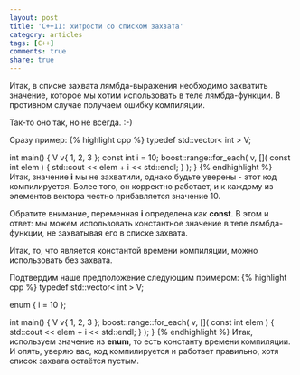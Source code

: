 ```yaml
---
layout: post
title: 'C++11: хитрости со списком захвата'
category: articles
tags: [C++]
comments: true
share: true
---
```


Итак, в списке захвата лямбда-выражения необходимо захватить значение, которое мы хотим использовать в теле лямбда-функции. В противном случае получаем ошибку компиляции.

Так-то оно так, но не всегда. :-)

Сразу пример:
{% highlight cpp %}
typedef std::vector< int > V;

int main() {
    V v{ 1, 2, 3 };
    const int i = 10;
    boost::range::for_each( v, []( const int elem ) {
                                   std::cout << elem + i << std::endl;
                               } );
}
{% endhighlight %}
Итак, значение **i** мы не захватили, однако будьте уверены - этот код компилируется. Более того, он корректно работает, и к каждому из элементов вектора честно прибавляется значение 10.

Обратите внимание, переменная **i** определена как **const**. В этом и ответ: мы можем использовать константное значение в теле лямбда-функции, не захватывая его в списке захвата.

Итак, то, что является константой времени компиляции, можно использовать без захвата.

Подтвердим наше предположение следующим примером:
{% highlight cpp %}
typedef std::vector< int > V;

enum { i = 10 };

int main() {
    V v{ 1, 2, 3 };
    boost::range::for_each( v, []( const int elem ) {
                                   std::cout << elem + i << std::endl;
                               } );
}
{% endhighlight %}
Итак, используем значение из **enum**, то есть константу времени компиляции. И опять, уверяю вас, код компилируется и работает правильно, хотя список захвата остаётся пустым.
